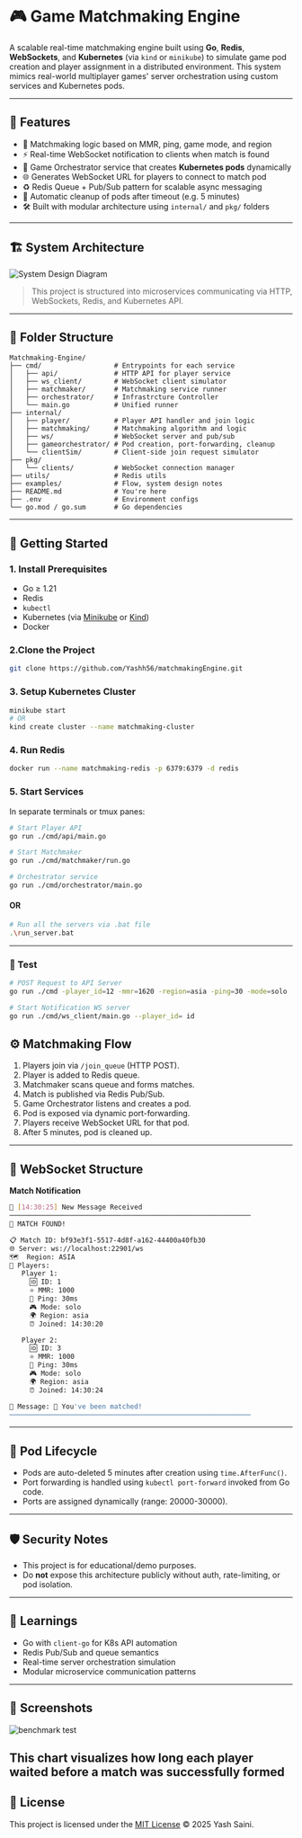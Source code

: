 # 🎮 Game Matchmaking Engine

A scalable real-time matchmaking engine built using **Go**, **Redis**, **WebSockets**, and **Kubernetes** (via `kind` or `minikube`) to simulate game pod creation and player assignment in a distributed environment.
This system mimics real-world multiplayer games' server orchestration using custom services and Kubernetes pods.

---

## 🚀 Features

- 🧐 Matchmaking logic based on MMR, ping, game mode, and region
- ⚡ Real-time WebSocket notification to clients when match is found
- 🥉 Game Orchestrator service that creates **Kubernetes pods** dynamically
- 🌐 Generates WebSocket URL for players to connect to match pod
- ♻ Redis Queue + Pub/Sub pattern for scalable async messaging
- 🔹 Automatic cleanup of pods after timeout (e.g. 5 minutes)
- 🛠️ Built with modular architecture using `internal/` and `pkg/` folders

---

## 🏗️ System Architecture

![System Design Diagram](./assets/Matchmaking%20engine%20design.png)

> This project is structured into microservices communicating via HTTP, WebSockets, Redis, and Kubernetes API.

---

## 📁 Folder Structure

```
Matchmaking-Engine/
├── cmd/                  # Entrypoints for each service
│   ├── api/              # HTTP API for player service
│   ├── ws_client/        # WebSocket client simulator
│   ├── matchmaker/       # Matchmaking service runner
│   ├── orchestrator/     # Infrastrcture Controller
│   └── main.go           # Unified runner
├── internal/
│   ├── player/           # Player API handler and join logic
│   ├── matchmaking/      # Matchmaking algorithm and logic
│   ├── ws/               # WebSocket server and pub/sub
│   ├── gameorchestrator/ # Pod creation, port-forwarding, cleanup
│   └── clientSim/        # Client-side join request simulator
├── pkg/
│   └── clients/          # WebSocket connection manager
├── utils/                # Redis utils
├── examples/             # Flow, system design notes
├── README.md             # You're here
├── .env                  # Environment configs
└── go.mod / go.sum       # Go dependencies
```

---

## 🧪 Getting Started

### 1. Install Prerequisites

- Go ≥ 1.21
- Redis
- `kubectl`
- Kubernetes (via [Minikube](https://minikube.sigs.k8s.io/) or [Kind](https://kind.sigs.k8s.io/))
- Docker

### 2.Clone the Project

```bash
git clone https://github.com/Yashh56/matchmakingEngine.git
```

### 3. Setup Kubernetes Cluster

```bash
minikube start
# OR
kind create cluster --name matchmaking-cluster
```

### 4. Run Redis

```bash
docker run --name matchmaking-redis -p 6379:6379 -d redis
```

### 5. Start Services

In separate terminals or tmux panes:

```bash
# Start Player API
go run ./cmd/api/main.go

# Start Matchmaker
go run ./cmd/matchmaker/run.go

# Orchestrator service
go run ./cmd/orchestrator/main.go

```

#### OR

```bash
# Run all the servers via .bat file
.\run_server.bat
```

---

### 🤖 Test

```bash
# POST Request to API Server
go run ./cmd -player_id=12 -mmr=1620 -region=asia -ping=30 -mode=solo

# Start Notification WS server
go run ./cmd/ws_client/main.go --player_id= id

```

## ⚙️ Matchmaking Flow

1. Players join via `/join_queue` (HTTP POST).
2. Player is added to Redis queue.
3. Matchmaker scans queue and forms matches.
4. Match is published via Redis Pub/Sub.
5. Game Orchestrator listens and creates a pod.
6. Pod is exposed via dynamic port-forwarding.
7. Players receive WebSocket URL for that pod.
8. After 5 minutes, pod is cleaned up.

---

## 📡 WebSocket Structure

**Match Notification**

```bash
📨 [14:30:25] New Message Received
────────────────────────────────────────────────────────────
🎯 MATCH FOUND!

📋 Match ID: bf93e3f1-5517-4d8f-a162-44400a40fb30
🌐 Server: ws://localhost:22901/ws
🗺️  Region: ASIA
👥 Players:
   Player 1:
     🆔 ID: 1
     ⭐ MMR: 1000
     📶 Ping: 30ms
     🎮 Mode: solo
     🌍 Region: asia
     ⏰ Joined: 14:30:20

   Player 2:
     🆔 ID: 3
     ⭐ MMR: 1000
     📶 Ping: 30ms
     🎮 Mode: solo
     🌍 Region: asia
     ⏰ Joined: 14:30:24

💬 Message: 🎯 You've been matched!
────────────────────────────────────────────────────────────
```

---

## 🧼 Pod Lifecycle

- Pods are auto-deleted 5 minutes after creation using `time.AfterFunc()`.
- Port forwarding is handled using `kubectl port-forward` invoked from Go code.
- Ports are assigned dynamically (range: 20000-30000).

---

## 🛡️ Security Notes

- This project is for educational/demo purposes.
- Do **not** expose this architecture publicly without auth, rate-limiting, or pod isolation.

---

## 🧠 Learnings

- Go with `client-go` for K8s API automation
- Redis Pub/Sub and queue semantics
- Real-time server orchestration simulation
- Modular microservice communication patterns

---

## 📸 Screenshots

![benchmark test](./assets/latency-line-chart.png)

## This chart visualizes how long each player waited before a match was successfully formed

## 🧪 License

This project is licensed under the [MIT License](./LICENSE) © 2025 Yash Saini.
